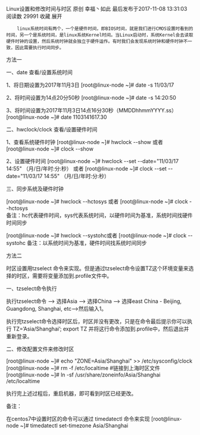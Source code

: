 Linux设置和修改时间与时区
原创 幸福丶如此 最后发布于2017-11-08 13:31:03 阅读数 29991 收藏
展开

        linux系统时间有两个，一个是硬件时间，即BIOS时间，就是我们进行CMOS设置时看到的时间，另一个是系统时间，是linux系统Kernel时间。当Linux启动时，系统Kernel会去读取硬件时钟的设置，然后系统时钟就会独立于硬件运作。有时我们会发现系统时钟和硬件时钟不一致，因此需要执行时间同步。

方法一

一、date 查看/设置系统时间

1、将日期设置为2017年11月3日
[root@linux-node ~]# date -s 11/03/17

2、将时间设置为14点20分50秒
[root@linux-node ~]# date -s 14:20:50

3、将时间设置为2017年11月3日14点16分30秒（MMDDhhmmYYYY.ss）
[root@linux-node ~]# date 1103141617.30

    
二、hwclock/clock 查看/设置硬件时间

1、查看系统硬件时钟
[root@linux-node ~]# hwclock  --show 或者
[root@linux-node ~]# clock  --show

2、设置硬件时间
[root@linux-node ~]# hwclock --set --date="11/03/17 14:55" （月/日/年时:分:秒） 或者
[root@linux-node ~]# clock --set --date="11/03/17 14:55" （月/日/年时:分:秒）


三、同步系统及硬件时钟

[root@linux-node ~]# hwclock --hctosys 或者
[root@linux-node ~]# clock --hctosys  
备注：hc代表硬件时间，sys代表系统时间，以硬件时间为基准，系统时间找硬件时间同步


[root@linux-node ~]# hwclock --systohc或者
[root@linux-node ~]# clock --systohc 
备注：以系统时间为基准，硬件时间找系统时间同步


方法二

时区设置用tzselect 命令来实现。但是通过tzselect命令设置TZ这个环境变量来选择的时区，需要将变量添加到.profile文件中。

一、tzselect命令执行

执行tzselect命令 --> 选择Asia --> 选择China --> 选择east China - Beijing, Guangdong, Shanghai, etc-->然后输入1。


执行完tzselect命令选择时区后，时区并没有更改，只是在命令最后提示你可以执行 TZ=’Asia/Shanghai’; export TZ 并将这行命令添加到.profile中，然后退出并重新登录。

二、修改配置文件来修改时区

[root@linux-node ~]# echo "ZONE=Asia/Shanghai" >> /etc/sysconfig/clock         
[root@linux-node ~]# rm -f /etc/localtime
#链接到上海时区文件       
[root@linux-node ~]# ln -sf /usr/share/zoneinfo/Asia/Shanghai /etc/localtime

执行完上述过程后，重启机器，即可看到时区已经更改。

备注：

在centos7中设置时区的命令可以通过 timedatectl 命令来实现
[root@linux-node ~]# timedatectl set-timezone Asia/Shanghai

